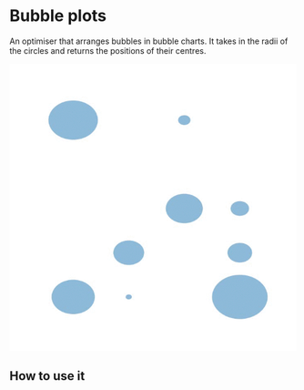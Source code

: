 # Bubble plots

An optimiser that arranges bubbles in bubble charts. It takes in the radii of the circles and returns the positions of their centres.

![](https://github.com/SilviaAmAm/bubbleplot/blob/master/visuals/bubble.gif)

## How to use it

